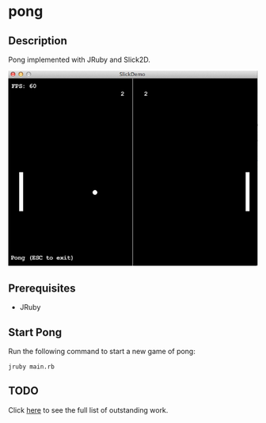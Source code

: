 # pong

## Description

Pong implemented with JRuby and Slick2D.

![Demo](https://github.com/tobscher/pong/raw/master/demo.png)

## Prerequisites

* JRuby

## Start Pong

Run the following command to start a new game of pong:
```
jruby main.rb
```

## TODO

Click [here](http://app.tyne-tickets.org/Tobscher/PONG) to see the full list of outstanding work.
